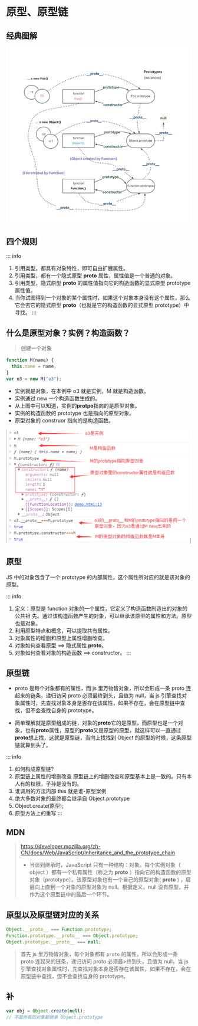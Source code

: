 # 原型、原型链

## 经典图解

![An image](/image/javascript/base/Snipaste_2022-11-28_10-31-02.png)

## 四个规则

::: info

1. 引用类型，都具有对象特性，即可自由扩展属性。
2. 引用类型，都有一个隐式原型 **proto** 属性，属性值是一个普通的对象。
3. 引用类型，隐式原型 **proto** 的属性值指向它的构造函数的显式原型 prototype 属性值。
4. 当你试图得到一个对象的某个属性时，如果这个对象本身没有这个属性，那么它会去它的隐式原型 **proto**（也就是它的构造函数的显式原型 prototype）中寻找。
   :::

## 什么是原型对象？实例？构造函数？

> 创建一个对象

```js
function M(name) {
  this.name = name;
}
var o3 = new M("o3");
```

- 实例就是对象，在本例中 o3 就是实例，M 就是构造函数。
- 实例通过 new 一个构造函数生成的。
- 从上图中可以知道，实例的**protpo**指向的是原型对象。
- 实例的构造函数的 prototype 也是指向的原型对象。
- 原型对象的 construor 指向的是构造函数。

![An image](/image/javascript/base/Snipaste_2022-11-28_10-35-44.png)

## 原型

JS 中的对象包含了一个 prototype 的内部属性，这个属性所对应的就是该对象的原型。

::: info

1. 定义：原型是 function 对象的一个属性，它定义了构造函数制造出的对象的公共祖
   先。通过该构造函数产生的对象，可以继承该原型的属性和方法。原型也是对象。
2. 利用原型特点和概念，可以提取共有属性。
3. 对象属性的增删和原型上属性增删改查。
4. 对象如何查看原型 ==> 隐式属性 **proto**。
5. 对象如何查看对象的构造函数 ==> constructor。
   :::

## 原型链

- proto 是每个对象都有的属性，而 js 里万物皆对象，所以会形成一条 proto 连起来的链条，递归访问 proto 必须最终到头，且值为 null，当 js 引擎查找对象属性时，先查找对象本身是否存在该属性，如果不存在，会在原型链中查找，但不会查找自身的 prototype。

- 简单理解就是原型组成的链，对象的**proto**它的是原型，而原型也是一个对象，也有**proto**属性，原型的**proto**又是原型的原型，就这样可以一直通过**proto**想上找，这就是原型链，当向上找找到 Object 的原型的时候，这条原型链就算到头了。

::: info

1. 如何构成原型链?
2. 原型链上属性的增删改查
   原型链上的增删改查和原型基本上是一致的。只有本人有的权限，子孙是没有的。
3. 谁调用的方法内部 this 就是谁-原型案例
4. 绝大多数对象的最终都会继承自 Object.prototype
5. Object.create(原型);
6. 原型方法上的重写
   :::

## MDN

> https://developer.mozilla.org/zh-CN/docs/Web/JavaScript/Inheritance_and_the_prototype_chain
>
> - 当谈到继承时，JavaScript 只有一种结构：对象。每个实例对象（ object ）都有一个私有属性（称之为 **proto** ）指向它的构造函数的原型对象（prototype）。该原型对象也有一个自己的原型对象( **proto** ) ，层层向上直到一个对象的原型对象为 null。根据定义，null 没有原型，并作为这个原型链中的最后一个环节。

## 原型以及原型链对应的关系

```js
Object.__proto__ === Function.prototype;
Function.prototype.__proto__ === Object.prototype;
Object.prototype.__proto__ === null;
```

> 首先 js 里万物皆对象，每个对象都有 `proto` 的属性，所以会形成一条 proto 连起来的链条，递归访问 proto 必须最>终到头，且值为 null，当 js 引擎查找对象属性时，先查找对象本身是否存在该属性，如果不存在，会在原型链中查找，但不会查找自身的 prototype。

## 补

```js
var obj = Object.create(null);
// 不是所有的对象都继承 Object.prototype
```
